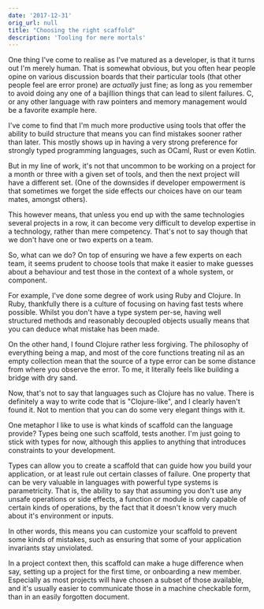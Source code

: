 ```yaml
---
date: '2017-12-31'
orig_url: null
title: "Choosing the right scaffold"
description: 'Tooling for mere mortals'
---
```


One thing I've come to realise as I've matured as a developer, is that it turns out I'm merely human. That is somewhat obvious, but<!--more-->  you often hear people opine on various discussion boards that their particular tools (that other people feel are error prone) are _actually_ just fine; as long as you remember to avoid doing any one of a bajillion things that can lead to silent failures. C, or any other language with raw pointers and memory management would be a favorite example here.

I've come to find that I'm much more productive using tools that offer the ability to build structure that means you can find mistakes sooner rather than later. This mostly shows up in having a very strong preference for strongly typed programming languages, such as OCaml, Rust or even Kotlin. 

But in my line of work, it's not that uncommon to be working on a project for a month or three with a given set of tools, and then the next project will have a different set. (One of the downsides if developer empowerment is that sometimes we forget the side effects our choices have on our team mates, amongst others). 

This however means, that unless you end up with the same technologies several projects in a row, it can become very difficult to develop expertise in a technology, rather than mere competency. That's not to say though that we don't have one or two experts on a team. 

So, what can we do? On top of ensuring we have a few experts on each team, it seems prudent to choose tools that make it easier to make guesses about a behaviour and test those in the context of a whole system, or component. 

For example, I've done some degree of work using Ruby and Clojure. In Ruby, thankfully there is a culture of focusing on having fast tests where possible. Whilst you don't have a type system per-se, having well structured methods and reasonably decoupled objects usually means that you can deduce what mistake has been made.

On the other hand, I found Clojure rather less forgiving. The philosophy of everything being a map, and most of the core functions treating nil as an empty collection mean that the source of a type error can be some distance from where you observe the error. To me, it literally feels like building a bridge with dry sand.

Now, that's not to say that languages such as Clojure has no value. There is definitely a way to write code that is "Clojure-like", and I clearly haven't found it. Not to mention that you can do some very elegant things with it.

One metaphor I like to use is what kinds of scaffold can the language provide? Types being one such scaffold, tests another. I'm just going to stick with types for now, although this applies to anything that introduces constraints to your development.

Types can allow you to create a scaffold that can guide how you build your application, or at least rule out certain classes of failure. One property that can be very valuable in languages with powerful type systems is parametricity. That is, the ability to say that assuming you don't use any unsafe operations or side effects, a function or module is only capable of certain kinds of operations, by the fact that it doesn't know very much about it's environment or inputs.

In other words, this means you can customize your scaffold to prevent some kinds of mistakes, such as ensuring that some of your application invariants stay unviolated.

In a project context then, this scaffold can make a huge difference when say, setting up a project for the first time, or onboarding a new member. Especially as most projects will have chosen a subset of those available, and it's usually easier to communicate those in a machine checkable form, than in an easily forgotten document.
